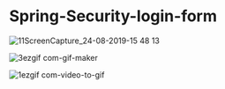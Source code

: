 # Spring-Security-login-form





![11ScreenCapture_24-08-2019-15 48 13](https://user-images.githubusercontent.com/26305085/63643084-b2954880-c697-11e9-8ffd-b01a67aa9f87.gif)



![3ezgif com-gif-maker](https://user-images.githubusercontent.com/26305085/63642737-fab16c80-c691-11e9-87a6-0f0e7867d165.gif)








![1ezgif com-video-to-gif](https://user-images.githubusercontent.com/26305085/63643068-7feb5000-c697-11e9-8c7f-639e6ecbdf2c.gif)



